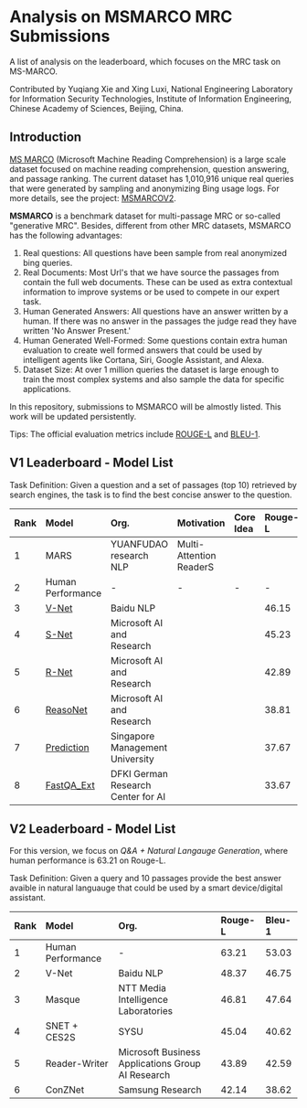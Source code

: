 # Analysis on MSMARCO MRC Submissions

A list of analysis on the leaderboard, which focuses on the MRC task on MS-MARCO.

Contributed by Yuqiang Xie and Xing Luxi, National Engineering Laboratory for Information Security Technologies, Institute of Information Engineering, Chinese Academy of Sciences, Beijing, China.

## Introduction

[MS MARCO](https://arxiv.org/pdf/1611.09268.pdf) (Microsoft Machine Reading Comprehension) is a large scale dataset focused on machine reading comprehension, question answering, and passage ranking. The current dataset has 1,010,916 unique real queries that were generated by sampling and anonymizing Bing usage logs. For more details, see the project: [MSMARCOV2](https://github.com/dfcf93/MSMARCOV2).

**MSMARCO** is a benchmark dataset for multi-passage MRC or so-called "generative MRC". Besides, different from other MRC datasets, MSMARCO has the following advantages:

1. Real questions: All questions have been sample from real anonymized bing queries.
2. Real Documents: Most Url's that we have source the passages from contain the full web documents. These can be used as extra contextual information to improve systems or be used to compete in our expert task.
3. Human Generated Answers: All questions have an answer written by a human. If there was no answer in the passages the judge read they have written 'No Answer Present.'
4. Human Generated Well-Formed: Some questions contain extra human evaluation to create well formed answers that could be used by intelligent agents like Cortana, Siri, Google Assistant, and Alexa.
5. Dataset Size: At over 1 million queries the dataset is large enough to train the most complex systems and also sample the data for specific applications.

In this repository, submissions to MSMARCO will be almostly listed.  This work will be updated persistently.

Tips: The official evaluation metrics include [ROUGE-L](http://aclweb.org/anthology/W04-1013) and [BLEU-1](http://www.anthology.aclweb.org/P/P02/P02-1040.pdf). 

## V1 Leaderboard - Model List

Task Definition: Given a question and a set of passages (top 10) retrieved
by search engines, the task is to find the best concise answer to the question. 

|Rank|Model| Org.  | Motivation | Core Idea| Rouge-L | Bleu-1 |
|:----|:----|:-------|:----|:----|:-----|-----|
|1|MARS| YUANFUDAO research NLP | Multi-Attention ReaderS |  | |49.72| 48.02 |
|2|Human Performance| - | - | - |- |47.00| 46.00 |
|3|[V-Net](https://arxiv.org/pdf/1805.02220.pdf)| Baidu NLP |  |  | 46.15 | 44.46 |
|4|[S-Net](https://arxiv.org/pdf/1706.04815.pdf)| Microsoft AI and Research |   | |45.23| 43.78|
|5|[R-Net](https://www.microsoft.com/en-us/research/wp-content/uploads/2017/05/r-net.pdf)| Microsoft AI and Research |   |  |42.89| 42.22|
|6|[ReasoNet](https://arxiv.org/pdf/1609.05284.pdf)| Microsoft AI and Research |  | |38.81| 39.86|
|7|[Prediction](https://arxiv.org/abs/1608.07905.pdf)| Singapore Management University |   | |37.67| 33.93|
|8|[FastQA_Ext](https://arxiv.org/pdf/1703.04816.pdf)| DFKI German Research Center for AI | | |33.67| 33.93|


## V2 Leaderboard - Model List

For this version, we focus on *Q&A + Natural Langauge Generation*, where human performance is 63.21 on Rouge-L.

Task Definition: Given a query and 10 passages provide the best answer avaible in natural languauge that could be used by a smart device/digital assistant.

|Rank| Model      | Org.  | Rouge-L | Bleu-1 |
| :--------- | :---- | :----------- | :--------- | :-------- |
|1| Human Performance    | -   |      63.21        |   53.03  |
|2| V-Net  | Baidu NLP |  48.37		 | 46.75 |
|3| Masque | NTT Media Intelligence Laboratories| 46.81 |47.64 |
|4| SNET + CES2S   | SYSU     |    45.04          |  40.62  |
|5| Reader-Writer   |  Microsoft Business Applications Group AI Research     |    43.89          |    42.59        |
|6| ConZNet |   Samsung Research    |    42.14          | 38.62 |
